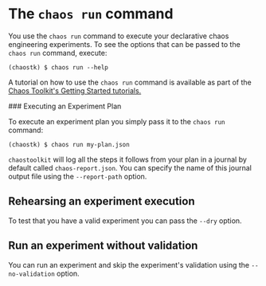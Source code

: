 # The `chaos run` command

You use the `chaos run` command to execute your declarative chaos engineering 
experiments. To see the options that can be passed to the `chaos run` command, 
execute:

```
(chaostk) $ chaos run --help
```

A tutorial on how to use the `chaos run` command is available as part of the 
[Chaos Toolkit's Getting Started tutorials.](https://www.katacoda.com/chaostoolkit/courses/01-chaostoolkit-getting-started)

### Executing an Experiment Plan

To execute an experiment plan you simply pass it to the `chaos run` command:

```
(chaostk) $ chaos run my-plan.json
```

`chaostoolkit` will log all the steps it follows from your plan in a journal by 
default called `chaos-report.json`. You can specify the name of this journal 
output file using the `--report-path` option.

## Rehearsing an experiment execution

To test that you have a valid experiment you can pass the `--dry` option.

## Run an experiment without validation

You can run an experiment and skip the experiment's validation using the 
`--no-validation` option.
